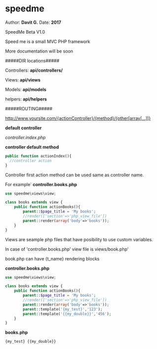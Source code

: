 # speedme

Author: **Davit G.**
Date: **2017**

SpeedMe Beta V1.0

Speed me is a small MVC PHP framework

More documentation will be soon

#####DIR locations#####

Controllers: **api/controllers/**

Views: **api/views**

Models: **api/models**

helpers: **api/helpers**

#####ROUTING#####

http://www.yoursite.com/{actionController}/{method}/{other[array[...]]}

**default controller**

*controller.index.php*

**controller default method**

```php
public function actionIndex(){
  //controller action
}
```
Controller first action method can be used same as controller name.

For example` **controller.books.php**


```php
use speedme\views\view;

class books extends view {
    public function actionBooks(){
        parent::$page_title = 'My books';
        //render(['section'=>'php_view_file'])
        parent::render(array('body'=>'books'));
    }
}
```

Views are seample php files that have posibility to use custom variables.

In case of 'controller.books.php' view file is views/book.php'

book.php can have {t_name} rendering blocks

**controller.books.php**
```php
use speedme\views\view;

class books extends view {
    public function actionBooks(){
        parent::$page_title = 'My books';
        //render(['section'=>'php_view_file'])
        parent::render(array('body'=>'books'));
        parent::template('{my_test}','123');
        parent::template('{{my_double}}','456');
    }
}
```
**books.php**

```html
{my_test} {{my_double}}
```

